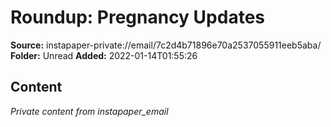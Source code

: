 # Roundup: Pregnancy Updates

**Source:** instapaper-private://email/7c2d4b71896e70a2537055911eeb5aba/
**Folder:** Unread
**Added:** 2022-01-14T01:55:26




## Content
*Private content from instapaper_email*
